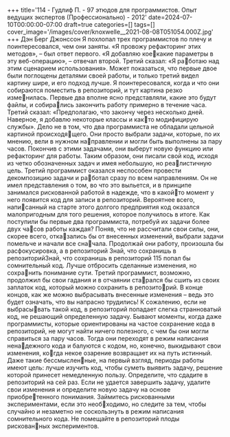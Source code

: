 +++
title='114 - Гудлиф П. - 97 этюдов для программистов. Опыт ведущих экспертов (Профессионально) - 2012'
date=2024-07-10T00:00:00-07:00
draft=true
categories=[]
tags=[]
cover_image='/images/cover/knoxwelle__2021-08-08T051054.000Z.jpg'
+++
Дэн Берг Джонссон
Я по­хло­пал трех про­грам­ми­стов по пле­чу и поинтересовался, чем они заняты. 
«Я провожу рефакторинг этих методов», – был ответ первого. «Я добавляю коекакие параметры в эту веб-операцию», – отвечал второй. Третий сказал: «Я работаю над этим сценарием использования».
Может показаться, что первые двое были поглощены деталями своей работы, 
и только третий видел картину шире, и его подход лучше. Я поинтересовался, 
когда и что они собираются поместить в репозиторий, и тут картина резко изменилась. Первые два вполне ясно представляли, какие это будут файлы, и собирались закончить работу примерно в течение часа. Третий сказал: «Предполагаю, 
что закончу через несколько дней. Наверное, я добавлю некоторые классы и както модифицирую службы».
Дело не в том, что два программиста не обладали цельной картиной происходящего. Они просто выбрали задачи, которые, по их мнению, вели в нужном направлении и могли быть выполнены за пару часов. Покончив с этими задачами, 
они выберут новую функцию или рефакторинг для работы. Таким образом, они 
писали свой код, исходя из четко обозначенных задач и имея небольшую, но реалистичную цель.
Третий программист оказался неспособен провести декомпозицию задачи и работал сразу по всем направлениям. Он не имел представления о том, во что это 
выльется, и в принципе занимался рискованной работой в надежде, что в какойто момент у него появится код для записи в репозиторий. Вероятнее всего, написанный на старте этого долгого предприятия код оказался малопригодным для 
того решения, которое получилось в итоге.
Как поступили бы первые два программиста, потребуй их задачи более двух часов работы каждая? Поняв, что не рассчитали свои силы, они, скорее всего, отказались бы от внесенных изменений, выбрали задачи помельче и начали все сначала. Продолжай они работу, произошла бы расфокусировка, а в репозиторий 
Знай, что сохранишь 
в репозиторийЗнай, что сохранишь в репозиторий 115
попал бы сомнительный код. Лучше отбросить сделанные изменения, но сохранить понимание сути.
Третий программист, возможно, продолжил бы свои гадания и в отчаянии старался бы сшить из своих заплаток код, который можно сохранить в репозиторий. В конце концов, как же можно выбрасывать внесенные изменения – ведь 
это будет означать, что вы напрасно трудились! К сожалению, если не выбрасывать такой код, в репозиторий попадает слегка странноватый код, не решающий 
определенную задачу.
Бывают моменты, когда даже программисты, которые ориентированы на частое 
сохранение кода в репозиторий, не могут найти ничего полезного, с чем бы они 
могли справиться за пару часов. Тогда они переходят в режим написания ненадежного кода и балуются с кодом, но, конечно, выкидывают свои изменения, когда некое озарение возвращает их на путь истинный. Даже такие бессмысленные, на первый взгляд, периоды работы имеют цель: лучше изучить код, чтобы 
суметь выявить задачу, решение которой принесет немедленную пользу.
Определите, что сдадите в репозиторий на сей раз. Если не удается завершить 
задачу, удалите свои изменения и определите новую задачу на основе приобретенного понимания. Займитесь рискованными экспериментами, если это необходимо, но следите за тем, чтобы случайно и незаметно не соскользнуть в режим 
написания сомнительного кода. Не помещайте в репозиторий плоды рискованных экспериментов.